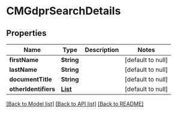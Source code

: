 # CMGdprSearchDetails
## Properties

| Name | Type | Description | Notes |
|------------ | ------------- | ------------- | -------------|
| **firstName** | **String** |  | [default to null] |
| **lastName** | **String** |  | [default to null] |
| **documentTitle** | **String** |  | [default to null] |
| **otherIdentifiers** | [**List**](Identifier.md) |  | [default to null] |

[[Back to Model list]](../README.md#documentation-for-models) [[Back to API list]](../README.md#documentation-for-api-endpoints) [[Back to README]](../README.md)

